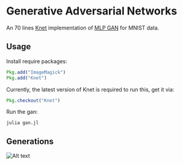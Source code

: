 # Generative Adversarial Networks

An 70 lines [Knet](https://github.com/denizyuret/Knet.jl "Knet Github Repo") implementation of [MLP GAN](https://arxiv.org/abs/1406.2661 "arXiv") for MNIST data.

## Usage
Install require packages:
```julia
Pkg.add("ImageMagick")
Pkg.add("Knet")
```
Currently, the latest version of Knet is required to run this, get it via:
```julia
Pkg.checkout("Knet")
```
Run the gan:
```Shell
julia gan.jl
```
## Generations
![Alt text](generations_merged.jpg?raw=true "Samples")   
